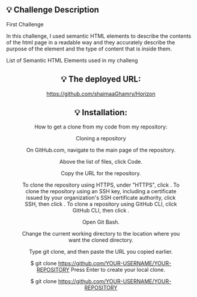 ## 💡 Challenge Description
First Challenge 

In this challenge, I used semantic HTML elements to describe the contents of the html page in a readable way
and they accurately describe the purpose of the element and the type of content that is inside them. 

List of Semantic HTML Elements used in my challeng
<aside>
<figure>
<footer>
<header>
<main>
<nav>
<section>


## 💡 The deployed URL:
https://github.com/shaimaaGhamry/Horizon


## 💡 Installation:
How to get a clone from my code from my repository:

Cloning a repository

On GitHub.com, navigate to the main page of the repository.

Above the list of files, click  Code.

Copy the URL for the repository.

To clone the repository using HTTPS, under "HTTPS", click .
To clone the repository using an SSH key, including a certificate issued by your organization's SSH certificate authority, click SSH, then click .
To clone a repository using GitHub CLI, click GitHub CLI, then click .

Open Git Bash.

Change the current working directory to the location where you want the cloned directory.

Type git clone, and then paste the URL you copied earlier.

$ git clone https://github.com/YOUR-USERNAME/YOUR-REPOSITORY
Press Enter to create your local clone.

$ git clone https://github.com/YOUR-USERNAME/YOUR-REPOSITORY

